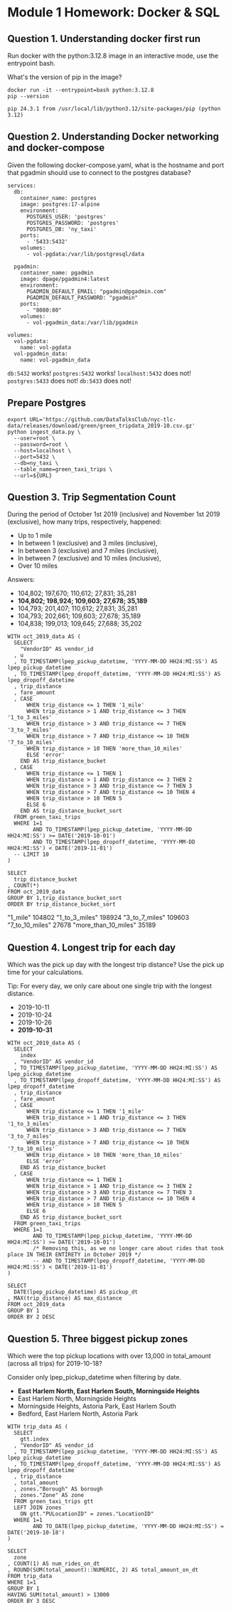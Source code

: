 # Module 1 Homework: Docker & SQL

## Question 1. Understanding docker first run
Run docker with the python:3.12.8 image in an interactive mode, use the entrypoint bash.

What's the version of pip in the image?

```
docker run -it --entrypoint=bash python:3.12.8
pip --version
```

`pip 24.3.1 from /usr/local/lib/python3.12/site-packages/pip (python 3.12)`

## Question 2. Understanding Docker networking and docker-compose
Given the following docker-compose.yaml, what is the hostname and port that pgadmin should use to connect to the postgres database?

```
services:
  db:
    container_name: postgres
    image: postgres:17-alpine
    environment:
      POSTGRES_USER: 'postgres'
      POSTGRES_PASSWORD: 'postgres'
      POSTGRES_DB: 'ny_taxi'
    ports:
      - '5433:5432'
    volumes:
      - vol-pgdata:/var/lib/postgresql/data

  pgadmin:
    container_name: pgadmin
    image: dpage/pgadmin4:latest
    environment:
      PGADMIN_DEFAULT_EMAIL: "pgadmin@pgadmin.com"
      PGADMIN_DEFAULT_PASSWORD: "pgadmin"
    ports:
      - "8080:80"
    volumes:
      - vol-pgadmin_data:/var/lib/pgadmin  

volumes:
  vol-pgdata:
    name: vol-pgdata
  vol-pgadmin_data:
    name: vol-pgadmin_data
```

`db:5432` works!
`postgres:5432` works!
`localhost:5432` does not!
`postgres:5433` does not!
`db:5433` does not!

## Prepare Postgres
```
export URL='https://github.com/DataTalksClub/nyc-tlc-data/releases/download/green/green_tripdata_2019-10.csv.gz'
python ingest_data.py \
  --user=root \
  --password=root \
  --host=localhost \
  --port=5432 \
  --db=ny_taxi \
  --table_name=green_taxi_trips \
  --url=${URL}
```

## Question 3. Trip Segmentation Count
During the period of October 1st 2019 (inclusive) and November 1st 2019 (exclusive), how many trips, respectively, happened:

- Up to 1 mile
- In between 1 (exclusive) and 3 miles (inclusive),
- In between 3 (exclusive) and 7 miles (inclusive),
- In between 7 (exclusive) and 10 miles (inclusive),
- Over 10 miles

Answers:
- 104,802; 197,670; 110,612; 27,831; 35,281
- **104,802; 198,924; 109,603; 27,678; 35,189**
- 104,793; 201,407; 110,612; 27,831; 35,281
- 104,793; 202,661; 109,603; 27,678; 35,189
- 104,838; 199,013; 109,645; 27,688; 35,202

```
WITH oct_2019_data AS (
  SELECT 
  	"VendorID" AS vendor_id
  , u
  , TO_TIMESTAMP(lpep_pickup_datetime, 'YYYY-MM-DD HH24:MI:SS') AS lpep_pickup_datetime
  , TO_TIMESTAMP(lpep_dropoff_datetime, 'YYYY-MM-DD HH24:MI:SS') AS lpep_dropoff_datetime
  , trip_distance
  , fare_amount
  , CASE 
      WHEN trip_distance <= 1 THEN '1_mile'
	  WHEN trip_distance > 1 AND trip_distance <= 3 THEN '1_to_3_miles'
	  WHEN trip_distance > 3 AND trip_distance <= 7 THEN '3_to_7_miles'
	  WHEN trip_distance > 7 AND trip_distance <= 10 THEN '7_to_10_miles'
	  WHEN trip_distance > 10 THEN 'more_than_10_miles'
	  ELSE 'error'
	END AS trip_distance_bucket
  , CASE 
      WHEN trip_distance <= 1 THEN 1
	  WHEN trip_distance > 1 AND trip_distance <= 3 THEN 2
	  WHEN trip_distance > 3 AND trip_distance <= 7 THEN 3
	  WHEN trip_distance > 7 AND trip_distance <= 10 THEN 4
	  WHEN trip_distance > 10 THEN 5
	  ELSE 6
	END AS trip_distance_bucket_sort
  FROM green_taxi_trips
  WHERE 1=1
        AND TO_TIMESTAMP(lpep_pickup_datetime, 'YYYY-MM-DD HH24:MI:SS') >= DATE('2019-10-01')
	    AND TO_TIMESTAMP(lpep_dropoff_datetime, 'YYYY-MM-DD HH24:MI:SS') < DATE('2019-11-01')
  -- LIMIT 10
)

SELECT
  trip_distance_bucket
, COUNT(*)
FROM oct_2019_data
GROUP BY 1,trip_distance_bucket_sort
ORDER BY trip_distance_bucket_sort
```

"1_mile"	            104802
"1_to_3_miles"	        198924
"3_to_7_miles"	        109603
"7_to_10_miles"	        27678
"more_than_10_miles"	35189


## Question 4. Longest trip for each day
Which was the pick up day with the longest trip distance? Use the pick up time for your calculations.

Tip: For every day, we only care about one single trip with the longest distance.

- 2019-10-11
- 2019-10-24
- 2019-10-26
- **2019-10-31**

```
WITH oct_2019_data AS (
  SELECT 
    index
  , "VendorID" AS vendor_id
  , TO_TIMESTAMP(lpep_pickup_datetime, 'YYYY-MM-DD HH24:MI:SS') AS lpep_pickup_datetime
  , TO_TIMESTAMP(lpep_dropoff_datetime, 'YYYY-MM-DD HH24:MI:SS') AS lpep_dropoff_datetime
  , trip_distance
  , fare_amount
  , CASE 
      WHEN trip_distance <= 1 THEN '1_mile'
	  WHEN trip_distance > 1 AND trip_distance <= 3 THEN '1_to_3_miles'
	  WHEN trip_distance > 3 AND trip_distance <= 7 THEN '3_to_7_miles'
	  WHEN trip_distance > 7 AND trip_distance <= 10 THEN '7_to_10_miles'
	  WHEN trip_distance > 10 THEN 'more_than_10_miles'
	  ELSE 'error'
	END AS trip_distance_bucket
  , CASE 
      WHEN trip_distance <= 1 THEN 1
	  WHEN trip_distance > 1 AND trip_distance <= 3 THEN 2
	  WHEN trip_distance > 3 AND trip_distance <= 7 THEN 3
	  WHEN trip_distance > 7 AND trip_distance <= 10 THEN 4
	  WHEN trip_distance > 10 THEN 5
	  ELSE 6
	END AS trip_distance_bucket_sort
  FROM green_taxi_trips
  WHERE 1=1
        AND TO_TIMESTAMP(lpep_pickup_datetime, 'YYYY-MM-DD HH24:MI:SS') >= DATE('2019-10-01')
        /* Removing this, as we no longer care about rides that took place IN THEIR ENTIRETY in October 2019 */
	    -- AND TO_TIMESTAMP(lpep_dropoff_datetime, 'YYYY-MM-DD HH24:MI:SS') < DATE('2019-11-01')
)

SELECT
  DATE(lpep_pickup_datetime) AS pickup_dt
, MAX(trip_distance) AS max_distance
FROM oct_2019_data
GROUP BY 1
ORDER BY 2 DESC
```

## Question 5. Three biggest pickup zones
Which were the top pickup locations with over 13,000 in total_amount (across all trips) for 2019-10-18?

Consider only lpep_pickup_datetime when filtering by date.
- **East Harlem North, East Harlem South, Morningside Heights**
- East Harlem North, Morningside Heights
- Morningside Heights, Astoria Park, East Harlem South
- Bedford, East Harlem North, Astoria Park

```
WITH trip_data AS (
  SELECT 
    gtt.index
  , "VendorID" AS vendor_id
  , TO_TIMESTAMP(lpep_pickup_datetime, 'YYYY-MM-DD HH24:MI:SS') AS lpep_pickup_datetime
  , TO_TIMESTAMP(lpep_dropoff_datetime, 'YYYY-MM-DD HH24:MI:SS') AS lpep_dropoff_datetime
  , trip_distance
  , total_amount
  , zones."Borough" AS borough
  , zones."Zone" AS zone
  FROM green_taxi_trips gtt 
  LEFT JOIN zones
    ON gtt."PULocationID" = zones."LocationID"
  WHERE 1=1
        AND TO_DATE(lpep_pickup_datetime, 'YYYY-MM-DD HH24:MI:SS') = DATE('2019-10-18')
)

SELECT
  zone
, COUNT(1) AS num_rides_on_dt
, ROUND(SUM(total_amount)::NUMERIC, 2) AS total_amount_on_dt
FROM trip_data
WHERE 1=1
GROUP BY 1
HAVING SUM(total_amount) > 13000
ORDER BY 3 DESC
```